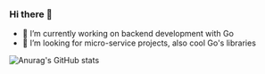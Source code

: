 ### Hi there 👋

- 🔭 I’m currently working on backend development with Go
- 👯 I’m looking for micro-service projects, also cool Go's libraries


![Anurag's GitHub stats](https://github-readme-stats.vercel.app/api?username=tinoquang&show_icons=true&theme=radical)

<!--
**tinoquang/tinoquang** is a ✨ _special_ ✨ repository because its `README.md` (this file) appears on your GitHub profile.

Here are some ideas to get you started:

- 🔭 I’m currently working on ...
- 🌱 I’m currently learning ...
- 👯 I’m looking to collaborate on ...
- 🤔 I’m looking for help with ...
- 💬 Ask me about ...
- 📫 How to reach me: ...
- 😄 Pronouns: ...
- ⚡ Fun fact: ...
-->
